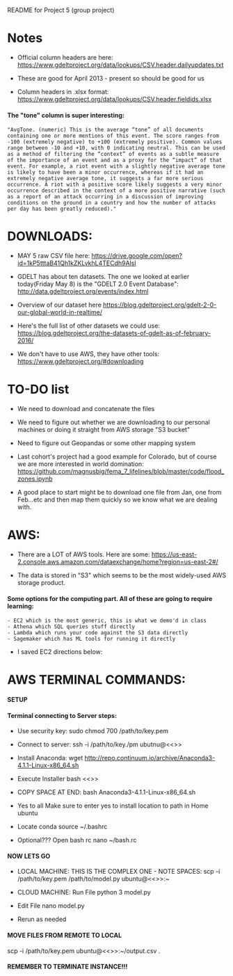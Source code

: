 README for Project 5 (group project)

# Notes
- Official column headers are here:
https://www.gdeltproject.org/data/lookups/CSV.header.dailyupdates.txt
- These are good for April 2013 - present so should be good for us

- Column headers in .xlsx format:
https://www.gdeltproject.org/data/lookups/CSV.header.fieldids.xlsx

#### The "tone" column is super interesting:
    "AvgTone. (numeric) This is the average “tone” of all documents containing one or more mentions of this event. The score ranges from -100 (extremely negative) to +100 (extremely positive). Common values range between -10 and +10, with 0 indicating neutral. This can be used as a method of filtering the “context” of events as a subtle measure of the importance of an event and as a proxy for the “impact” of that event. For example, a riot event with a slightly negative average tone is likely to have been a minor occurrence, whereas if it had an extremely negative average tone, it suggests a far more serious occurrence. A riot with a positive score likely suggests a very minor occurrence described in the context of a more positive narrative (such as a report of an attack occurring in a discussion of improving conditions on the ground in a country and how the number of attacks per day has been greatly reduced)."





# DOWNLOADS:
- MAY 5 raw CSV file here:
https://drive.google.com/open?id=1kP5tttaB41Qh1kZKLvkhL4TECdh9Alsl

- GDELT has about ten datasets. The one we looked at earlier today(Friday May 8) is the "GDELT 2.0 Event Database":
http://data.gdeltproject.org/events/index.html

- Overview of our dataset here
https://blog.gdeltproject.org/gdelt-2-0-our-global-world-in-realtime/

- Here's the full list of other datasets we could use:
https://blog.gdeltproject.org/the-datasets-of-gdelt-as-of-february-2016/

- We don't have to use AWS, they have other tools: https://www.gdeltproject.org/#downloading





# TO-DO list
- We need to download and concatenate the files
- We need to figure out whether we are downloading to our personal machines or doing it straight from AWS storage "S3 bucket"
- Need to figure out Geopandas or some other mapping system
- Last cohort's project had a good example for Colorado, but of course we are more interested in world domination:
https://github.com/magnusbig/fema_7_lifelines/blob/master/code/flood_zones.ipynb

- A good place to start might be to download one file from Jan, one from Feb...etc and then map them quickly so we know what we are dealing with.







# AWS:
- There are a LOT of AWS tools. Here are some:
https://us-east-2.console.aws.amazon.com/dataexchange/home?region=us-east-2#/

- The data is stored in "S3" which seems to be the most widely-used AWS storage product.

#### Some options for the computing part. All of these are going to require learning:
    - EC2 which is the most generic, this is what we demo'd in class
    - Athena which SQL queries stuff directly
    - Lambda which runs your code against the S3 data directly
    - Sagemaker which has ML tools for running it directly



- I saved EC2 directions below:




















# AWS TERMINAL COMMANDS:

#### SETUP
#### Terminal connecting to Server steps:
- Use security key:
sudo chmod 700 /path/to/key.pem

- Connect to server:
ssh -i /path/to/key./pm ubutnu@<<<public DNS from AWS>>>

- Install Anaconda:
wget http://repo.continuum.io/archive/Anaconda3-4.1.1-Linux-x86_64.sh

- Execute Installer 
bash <<<use tab to find file below>>>
    
- COPY SPACE AT END:
bash Anaconda3-4.1.1-Linux-x86_64.sh 

- Yes to all
Make sure to enter yes to install location to path in Home ubuntu

- Locate conda
source ~/.bashrc

- Optional??? Open bash rc
nano ~/bash.rc
    
#### NOW LETS GO

- LOCAL MACHINE:
THIS IS THE COMPLEX ONE - NOTE SPACES:
scp -i /path/to/key.pem /path/to/model.py ubuntu@<<<public DNS from AWS>>>:~

- CLOUD MACHINE:
Run File
python 3 model.py

- Edit File
nano model.py

- Rerun as needed


#### MOVE FILES FROM REMOTE TO LOCAL
scp -i /path/to/key.pem ubuntu@<<<DNS from AWS>>>:~/output.csv .

#### REMEMBER TO TERMINATE INSTANCE!!!
